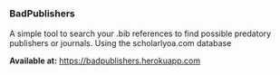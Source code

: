 # 



### BadPublishers

A simple tool to search your .bib references to find possible predatory publishers or journals. 
Using the  scholarlyoa.com database

**Available at:** <a href="https://badpublishers.herokuapp.com">https://badpublishers.herokuapp.com</a>
